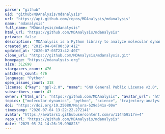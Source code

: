 ```yaml
---
parser: "github"
uid: "github/MDAnalysis/mdanalysis"
url: "https://api.github.com/repos/MDAnalysis/mdanalysis"
name: "mdanalysis"
full_name: "MDAnalysis/mdanalysis"
html_url: "https://github.com/MDAnalysis/mdanalysis"
private: false
description: "MDAnalysis is a Python library to analyze molecular dynamics trajectories."
created_at: "2015-04-04T00:39:41Z"
updated_at: "2020-07-03T23:42:40Z"
clone_url: "https://github.com/MDAnalysis/mdanalysis.git"
homepage: "https://mdanalysis.org"
size: 312698
stargazers_count: 476
watchers_count: 476
language: "Python"
open_issues_count: 318
license: {"key": "gpl-2.0", "name": "GNU General Public License v2.0", "spdx_id": "GPL-2.0", "url": "https://api.github.com/licenses/gpl-2.0", "node_id": "MDc6TGljZW5zZTg="}
subscribers_count: 43
owner: {"html_url": "https://github.com/MDAnalysis", "avatar_url": "https://avatars1.githubusercontent.com/u/11445951?v=4", "login": "MDAnalysis", "type": "Organization"}
topics: ["molecular-dynamics", "python", "science", "trajectory-analysis", "molecular-simulation", "molecular-dynamics-simulation", "mdanalysis", "computational-chemistry"]
doi: "https://doi.org/10.25080/Majora-629e541a-00e"
timestamp: "2020-07-04 13:22:22.272141"
avatar: "https://avatars1.githubusercontent.com/u/11445951?v=4"
repo_url: "https://github.com/MDAnalysis/mdanalysis"
date: "2025-05-24 14:26:19.990823"
---
```

